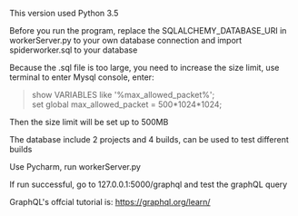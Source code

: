 This version used Python 3.5  

Before you run the program, replace the SQLALCHEMY_DATABASE_URI in workerServer.py to your own database connection and import spiderworker.sql to your database    

Because the .sql file is too large, you need to increase the size limit, use terminal to enter Mysql console, enter:
>show VARIABLES like '%max_allowed_packet%';  
>set global max_allowed_packet = 500\*1024\*1024; 

Then the size limit will be set up to 500MB 

The database include 2 projects and 4 builds, can be used to test different builds

Use Pycharm, run workerServer.py  

If run successful, go to 127.0.0.1:5000/graphql and test the graphQL query  

GraphQL's offcial tutorial is: https://graphql.org/learn/ 


